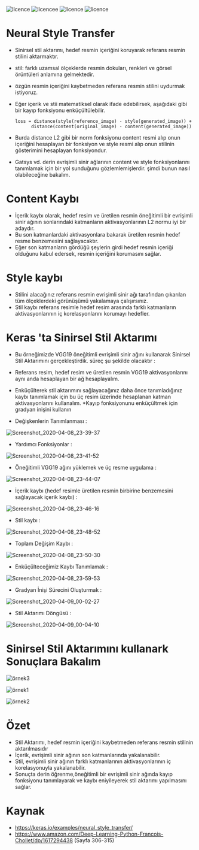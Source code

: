 ![licence](https://img.shields.io/badge/Keras-V2.3.1-red)
![licencee](https://img.shields.io/badge/Tensorflow-V2.0-yellow)
![licence](https://img.shields.io/badge/demir-ai-blueviolet)
![licence](https://img.shields.io/badge/Ahmet%20Furkan-DEM%C4%B0R-blue)


# Neural Style Transfer 

* Sinirsel stil aktarımı, hedef resmin içeriğini koruyarak referans resmin stilini aktarmaktır.
* stil: farklı uzamsal ölçeklerde resmin dokuları, renkleri ve görsel örüntüleri anlamına gelmektedir.
* özgün resmin içeriğini kaybetmeden referans resmin stilini uydurmak istiyoruz.
* Eğer içerik ve stii matematiksel olarak ifade edebilirsek, aşağıdaki gibi bir kayıp fonksiyonu enküçültülebilir.
       
      loss = distance(style(reference_image) - style(generated_image)) +
            distance(content(original_image) - content(generated_image))
            
* Burda distance L2 gibi bir norm  fonksiyonu content resmi alıp onun içeriğini hesaplayan bir fonksiyon ve style resmi alıp onun stilinin gösterimini hesaplayan fonksiyondur.
* Gatsys vd. derin evrişimli sinir ağlarının content ve style fonksiyonlarını tanımlamak için bir yol sunduğunu gözlemlemişlerdir. şimdi bunun nasıl olabileceğine bakalım.


# Content Kaybı

* İçerik kaybı olarak, hedef resim ve üretilen resmin öneğitimli bir evrişimli sinir ağının sonlarındaki katmanların aktivasyonlarının L2 normu iyi bir adaydır.
* Bu son katmanlardaki aktivasyonlara bakarak üretilen resmin hedef resme benzemesini sağlayacaktır.
* Eğer son katmanların gördüğü şeylerin girdi hedef resmin içeriği olduğunu kabul edersek, resmin içeriğini korumasını sağlar.


# Style kaybı

* Stilini alacağınız referans resmin evrişimli sinir ağı tarafından çıkarılan tüm ölçeklerdeki görünüşümü yakalamaya çalışırsınız.
* Stil kaybı referans resimle hedef resim arasında farklı katmanların aktivasyonlarının iç korelasyonlarını korumayı hedefler.


# Keras 'ta Sinirsel Stil Aktarımı

* Bu örneğimizde VGG19 öneğitimli evrişimli sinir ağını kullanarak Sinirsel Stil Aktarımını gerçekleştirdik. süreç şu şekilde olacaktır :  
* Referans resim, hedef resim ve üretilen resmin VGG19 aktivasyonlarını aynı anda hesaplayan bir ağ hesaplayalım.
* Enküçülterek stil aktarımını sağlayacağınız daha önce tanımladığınız kaybı tanımlamak için bu üç resim üzerinde hesaplanan katman aktivasyonlarını kullanalım.
*Kayıp fonksiyonunu enküçültmek için gradyan inişini kullanın


* Değişkenlerin Tanımlanması : 

![Screenshot_2020-04-08_23-39-37](https://user-images.githubusercontent.com/54184905/78831438-50087700-79f2-11ea-81b1-5d3cf0783c81.png)


* Yardımcı Fonksiyonlar :

![Screenshot_2020-04-08_23-41-52](https://user-images.githubusercontent.com/54184905/78831627-a07fd480-79f2-11ea-9645-d5fc55929883.png)


* Öneğitimli VGG19 ağını yüklemek ve üç resme uygulama : 

![Screenshot_2020-04-08_23-44-07](https://user-images.githubusercontent.com/54184905/78831807-ed63ab00-79f2-11ea-94d3-7a5946fe08ee.png)


* İçerik kaybı (hedef resimle üretilen resmin birbirine benzemesini sağlayacak içerik kaybı) : 

![Screenshot_2020-04-08_23-46-16](https://user-images.githubusercontent.com/54184905/78832070-54815f80-79f3-11ea-8175-82508aefd8a8.png)


* Stil kaybı : 

![Screenshot_2020-04-08_23-48-52](https://user-images.githubusercontent.com/54184905/78832226-8d213900-79f3-11ea-8a72-89984965d21a.png)


* Toplam Değişim Kaybı : 

![Screenshot_2020-04-08_23-50-30](https://user-images.githubusercontent.com/54184905/78832390-d5405b80-79f3-11ea-9356-88ffe166c4ec.png)


* Enküçülteceğimiz Kaybı Tanımlamak : 

![Screenshot_2020-04-08_23-59-53](https://user-images.githubusercontent.com/54184905/78833253-3c124480-79f5-11ea-80cd-6536fe26df91.png)


* Gradyan İnişi Sürecini Oluşturmak : 

![Screenshot_2020-04-09_00-02-27](https://user-images.githubusercontent.com/54184905/78833402-7da2ef80-79f5-11ea-9c8f-207b6ded469f.png)


* Stil Aktarımı Döngüsü : 

![Screenshot_2020-04-09_00-04-10](https://user-images.githubusercontent.com/54184905/78833520-b0e57e80-79f5-11ea-8160-90f3c2fd7faa.png)

# Sinirsel Stil Aktarımını kullanark Sonuçlara Bakalım

![örnek3](https://user-images.githubusercontent.com/54184905/78833708-fe61eb80-79f5-11ea-90e4-18e425df74cd.png)

![örnek1](https://user-images.githubusercontent.com/54184905/78833719-01f57280-79f6-11ea-8143-d7f7d6568c8a.png)

![örnek2](https://user-images.githubusercontent.com/54184905/78833724-03bf3600-79f6-11ea-9511-84a59482175c.png)


# Özet

* Stil Aktarımı, hedef resmin içeriğini kaybetmeden referans resmin stilinin aktarılmasıdır
* İçerik, evrişimli sinir ağının son katmanlarında yakalanabilir.
* Stil, evrişimli sinir ağının farklı katmanlarının aktivasyonlarının iç korelasyonuyla yakalanabilir.
* Sonuçta derin öğrenme,öneğitimli bir evrişimli sinir ağında kayıp fonksiyonu tanımlayarak ve kaybı eniyileyerek stil aktarımı yapılmasını sağlar.


# Kaynak
* https://keras.io/examples/neural_style_transfer/
* https://www.amazon.com/Deep-Learning-Python-Francois-Chollet/dp/1617294438 (Sayfa 306-315)
